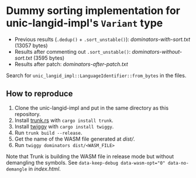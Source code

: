 # Dummy sorting implementation for unic-langid-impl's `Variant` type

- Previous results (`.dedup()` + `.sort_unstable()`): *dominators-with-sort.txt* (13057 bytes)
- Results after commenting out `.sort_unstable()`: *dominators-without-sort.txt* (3595 bytes)
- Results after patch: *dominators-after-patch.txt* 

Search for `unic_langid_impl::LanguageIdentifier::from_bytes` in the files.

## How to reproduce

1. Clone the unic-langid-impl and put in the same directory as this repository.
1. Install [trunk.rs](https://trunkrs.dev/) with `cargo install trunk`.
1. Install [twiggy](https://github.com/rustwasm/twiggy) with `cargo install twiggy`.
1. Run `trunk build --release`.
1. Get the name of the WASM file generated at *dist/*.
1. Run `twiggy dominators dist/<WASM_FILE>`

Note that Trunk is building the WASM file in release mode but without demangling the symbols. See `data-keep-debug data-wasm-opt="0" data-no-demangle` in *index.html*.

